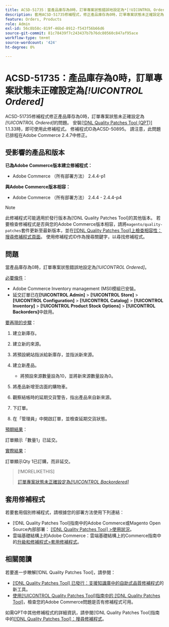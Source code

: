 ```yaml
---
title: ACSD-51735：當產品庫存為0時，訂單專案狀態錯誤地設定為*[!UICONTROL Ordered]*
description: 套用ACSD-51735修補程式，修正產品庫存為0時，訂單專案狀態未正確設定為*[!UICONTROL Ordered]*的Adobe Commerce問題。
feature: Orders, Products
role: Admin
exl-id: 56c8b58c-819f-46bd-8912-f543f56b66d6
source-git-commit: 81c78439f7c243437b7b76dc80560c847af95ace
workflow-type: tm+mt
source-wordcount: '424'
ht-degree: 0%

---
```


# ACSD-51735：產品庫存為0時，訂單專案狀態未正確設定為&#x200B;*[!UICONTROL Ordered]*

ACSD-51735修補程式修正產品庫存為0時，訂單專案狀態未正確設定為&#x200B;*[!UICONTROL Ordered]*&#x200B;的問題。 安裝[[!DNL Quality Patches Tool (QPT)]](https://experienceleague.adobe.com/en/docs/commerce-knowledge-base/kb/announcements/commerce-announcements/magento-quality-patches-released-new-tool-to-self-serve-quality-patches) 1.1.33時，即可使用此修補程式。 修補程式ID為ACSD-50895。 請注意，此問題已排程在Adobe Commerce 2.4.7中修正。

## 受影響的產品和版本

**已為Adobe Commerce版本建立修補程式：**

* Adobe Commerce （所有部署方法） 2.4.4-p1

**與Adobe Commerce版本相容：**

* Adobe Commerce （所有部署方法） 2.4.4 - 2.4.4-p4

>[!NOTE]
>
>此修補程式可能適用於發行版本為[!DNL Quality Patches Tool]的其他版本。 若要檢查修補程式是否與您的Adobe Commerce版本相容，請將`magento/quality-patches`套件更新至最新版本，並在[[!DNL Quality Patches Tool]上檢查相容性：搜尋修補程式頁面](https://experienceleague.adobe.com/tools/commerce-quality-patches/index.html)。 使用修補程式ID作為搜尋關鍵字，以尋找修補程式。

## 問題

當產品庫存為0時，訂單專案狀態錯誤地設定為&#x200B;*[!UICONTROL Ordered]*。

<u>必要條件</u>：

* Adobe Commerce Inventory management (MSI)模組已安裝。
* 延交訂單已在&#x200B;**[!UICONTROL Admin]** > **[!UICONTROL Store]** > **[!UICONTROL Configuration]** > **[!UICONTROL Catalog]** > **[!UICONTROL Inventory]** > **[!UICONTROL Product Stock Options]** > **[!UICONTROL Backorders]**&#x200B;中啟用。

<u>要再現的步驟</u>：

1. 建立新庫存。
1. 建立新的來源。
1. 將預設網站指派給新庫存，並指派新來源。
1. 建立新產品。

   * 將預設來源數量設為10，並將新來源數量設為0。

1. 將產品新增至店面的購物車。
1. 觀察結帳時的延期交貨警告，指出產品來自新來源。
1. 下訂單。
1. 在「管理員」中開啟訂單，並檢查延期交貨狀態。

<u>預期結果</u>：

訂單顯示「數量1」已延交。

<u>實際結果</u>：

訂單顯示Qty 1已訂購，而非延交。

>[!MORELIKETHIS]
>
>[訂單專案狀態未正確設定為&#x200B;*[!UICONTROL Backordered]*](/help/tools/quality-patches-tool/patches-available-in-qpt/v1-1-33/acsd-51408-order-item-status-is-set-to-backordered.md)

## 套用修補程式

若要套用個別修補程式，請根據您的部署方法使用下列連結：

* [!DNL Quality Patches Tool]指南中的Adobe Commerce或Magento Open Source內部部署： [[!DNL Quality Patches Tool] >使用狀況](/help/tools/quality-patches-tool/usage.md)。
* 雲端基礎結構上的Adobe Commerce：雲端基礎結構上的Commerce指南中的[升級和修補程式>套用修補程式](https://experienceleague.adobe.com/docs/commerce-cloud-service/user-guide/develop/upgrade/apply-patches.html)。

## 相關閱讀

若要進一步瞭解[!DNL Quality Patches Tool]，請參閱：

* [[!DNL Quality Patches Tool] 已發行：支援知識庫中的自助式品質修補程式](https://experienceleague.adobe.com/en/docs/commerce-knowledge-base/kb/announcements/commerce-announcements/magento-quality-patches-released-new-tool-to-self-serve-quality-patches)的新工具。
* [使用[!UICONTROL Quality Patches Tool]指南中的 [!DNL Quality Patches Tool]](/help/tools/quality-patches-tool/patches-available-in-qpt/check-patch-for-magento-issue-with-magento-quality-patches.md)，檢查您的Adobe Commerce問題是否有修補程式可用。


如需QPT中其他修補程式的詳細資訊，請參閱[!DNL Quality Patches Tool]指南中的[[!DNL Quality Patches Tool]：搜尋修補程式](https://experienceleague.adobe.com/tools/commerce-quality-patches/index.html)。
